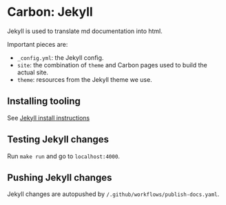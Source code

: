 # Carbon: Jekyll

<!--
Part of the Carbon Language project, under the Apache License v2.0 with LLVM
Exceptions. See /LICENSE for license information.
SPDX-License-Identifier: Apache-2.0 WITH LLVM-exception
-->

Jekyll is used to translate md documentation into html.

Important pieces are:

- `_config.yml`: the Jekyll config.
- `site`: the combination of `theme` and Carbon pages used to build the actual
  site.
- `theme`: resources from the Jekyll theme we use.

## Installing tooling

See [Jekyll install instructions](https://jekyllrb.com/docs/installation/)

## Testing Jekyll changes

Run `make run` and go to `localhost:4000`.

## Pushing Jekyll changes

Jekyll changes are autopushed by `/.github/workflows/publish-docs.yaml`.
